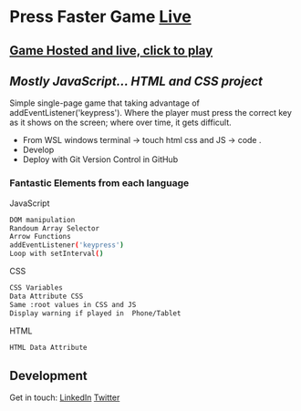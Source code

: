 # Press Faster Game [Live](https://celebrated-rugelach-1daff8.netlify.app/)

## [Game Hosted and live, click to play](https://celebrated-rugelach-1daff8.netlify.app/) 
## _Mostly JavaScript... HTML and CSS project_

Simple single-page game that taking advantage of addEventListener('keypress'). Where the player must press the correct key as it shows on the screen; where over time, it gets difficult.

- From WSL windows terminal -> touch html css and JS -> code .
- Develop
- Deploy with Git Version Control in GitHub


### Fantastic Elements from each language

JavaScript

```sh
DOM manipulation
Randoum Array Selector
Arrow Functions
addEventListener('keypress')
Loop with setInterval()
```

CSS

```sh
CSS Variables
Data Attribute CSS 
Same :root values in CSS and JS
Display warning if played in  Phone/Tablet
```
HTML

```sh
HTML Data Attribute
```

## Development
Get in touch:
[LinkedIn](https://www.linkedin.com/in/cristobal-a/)
[Twitter](https://twitter.com/C7bal)